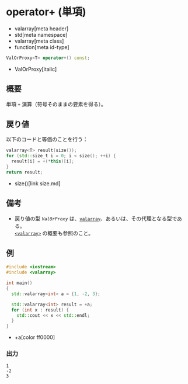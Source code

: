 # operator+ (単項)
* valarray[meta header]
* std[meta namespace]
* valarray[meta class]
* function[meta id-type]

```cpp
ValOrProxy<T> operator+() const;
```
* ValOrProxy[italic]

## 概要
単項 `+` 演算（符号そのままの要素を得る）。


## 戻り値
以下のコードと等価のことを行う：

```cpp
valarray<T> result(size());
for (std::size_t i = 0; i < size(); ++i) {
  result[i] = +(*this)[i];
}
return result;
```
* size()[link size.md]


## 備考
- 戻り値の型 *`ValOrProxy`* は、[`valarray`](../valarray.md)、あるいは、その代理となる型である。  
	[`<valarray>`](../../valarray.md) の概要も参照のこと。


## 例
```cpp example
#include <iostream>
#include <valarray>

int main()
{
  std::valarray<int> a = {1, -2, 3};

  std::valarray<int> result = +a;
  for (int x : result) {
    std::cout << x << std::endl;
  }
}
```
* +a[color ff0000]

### 出力
```
1
-2
3
```


